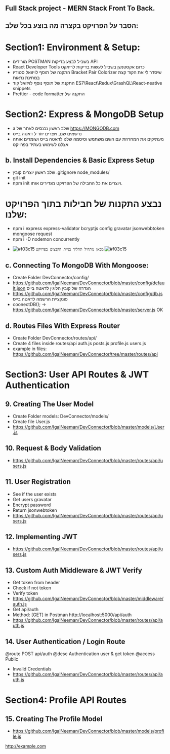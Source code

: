 ## Full Stack project - MERN Stack Front To Back.

## הסבר על הפרויקט בקצרה מה בוצע בכל שלב:

# Section1: Environment & Setup:

- מורידים POSTMAN בשביל לבצע בדיקות API
- React Developer Tools כרום אקסטנשן בשביל לעשות בדיקות לריאקט
- התקנה של תוסף לויזואל סטודיו Bracket Pair Colorizer שיסדר לי את הקוד קצת במחינת נראות
- התקנת של תוסף נוסף לויזואל קוד ES7\React\Redux\GrashQL\React-neative snippets
- Prettier - code formatter התקנה של

# Section2: Express & MongoDB Setup

- a שלב ראשון נכנסים לאתר של https://MONGODB.com
- נרשמים שם, ויוצרים יוזר ל דאטה בייס
- מעתיקים את המחרוזת עם השם משתמש וסיסמה שלנו לדאטה בייס ושומרים אותה אצלנו לשימוש בעתיד בפרויקט

## b. Install Dependencies & Basic Express Setup

- שלב ראשון יוצרים קובץ .gitignore node_modules/
- git init
- npm init ויוצרים את כל החבילה של הפרויקט מגדירים אותו.

# נבצע התקנות של חבילות בתוך הפרויקט שלנו:

- npm i express express-validator bcryptjs config gravatar jsonwebbtoken mongoose request
- npm i -D nodemon concurrently

* ![#f03c15](https://via.placeholder.com/15/f03c15/000000?text=+) `מכאן מתחיל תהליך בניית הקבצים בפרויקט` ![#f03c15](https://via.placeholder.com/15/f03c15/000000?text=+)

## c. Connecting To MongoDB With Mongoose:

- Create Folder DevConnector/config/
- https://github.com/IgalNeeman/DevConnector/blob/master/config/default.json הגדרה של קובץ הלוגין לדאטה בייס
- https://github.com/IgalNeeman/DevConnector/blob/master/config/db.js פונקציית הרשמה לדאטה בייס
- coonectDB(); -> https://github.com/IgalNeeman/DevConnector/blob/master/server.js OK

## d. Routes Files With Express Router

- Create Folder DevConnector/routes/api/
- Create 4 files inside routes/api auth.js posts.js profile.js users.js
- example in files: https://github.com/IgalNeeman/DevConnector/tree/master/routes/api

# Section3: User API Routes & JWT Authentication

## 9. Creating The User Model

- Create Folder models: DevConnector/models/
- Create file User.js
- https://github.com/IgalNeeman/DevConnector/blob/master/models/User.js

## 10. Request & Body Validation

- https://github.com/IgalNeeman/DevConnector/blob/master/routes/api/users.js

## 11. User Registration

- See if the user exists
- Get users gravatar
- Encrypt password
- Return jsonwebtoken
- https://github.com/IgalNeeman/DevConnector/blob/master/routes/api/users.js

## 12. Implementing JWT

- https://github.com/IgalNeeman/DevConnector/blob/master/routes/api/users.js

## 13. Custom Auth Middleware & JWT Verify

- Get token from header
- Check if not token
- Verify token
- https://github.com/IgalNeeman/DevConnector/blob/master/middleware/auth.js
- Get api/auth
- Method: [GET] in Postman http://localhost:5000/api/auth
- https://github.com/IgalNeeman/DevConnector/blob/master/routes/api/auth.js

## 14. User Authentication / Login Route

@route POST api/auth
@desc Authentication user & get token
@access Public

- Invalid Credentials
- https://github.com/IgalNeeman/DevConnector/blob/master/routes/api/auth.js

# Section4: Profile API Routes

## 15. Creating The Profile Model

- https://github.com/IgalNeeman/DevConnector/blob/master/models/profile.js

<a href="http://example.com" target="_blank">http://example.com</a>
